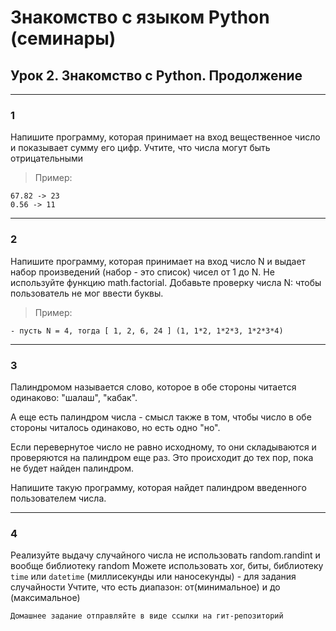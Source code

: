 # Знакомство с языком Python (семинары)

## Урок 2. Знакомство с Python. Продолжение

______

### 1

Напишите программу, которая принимает на вход вещественное число и показывает сумму его цифр. Учтите, что числа могут быть отрицательными

>Пример:

    67.82 -> 23
    0.56 -> 11
______

### 2

Напишите программу, которая принимает на вход число N и выдает набор произведений (набор - это список) чисел от 1 до N.
Не используйте функцию math.factorial.
Добавьте проверку числа N: чтобы пользователь не мог ввести буквы.

>Пример:

    - пусть N = 4, тогда [ 1, 2, 6, 24 ] (1, 1*2, 1*2*3, 1*2*3*4)
______

### 3

Палиндромом называется слово, которое в обе стороны читается одинаково: "шалаш", "кабак".

А еще есть палиндром числа - смысл также в том, чтобы число в обе стороны читалось одинаково, но есть одно "но".

Если перевернутое число не равно исходному, то они складываются и проверяются на палиндром еще раз.
Это происходит до тех пор, пока не будет найден палиндром.

Напишите такую программу, которая найдет палиндром введенного пользователем числа.
______

### 4

Реализуйте выдачу случайного числа
не использовать random.randint и вообще библиотеку random
Можете использовать xor, биты, библиотеку `time` или `datetime` (миллисекунды или наносекунды) - для задания случайности
Учтите, что есть диапазон: от(минимальное) и до (максимальное)

`Домашнее задание отправляйте в виде ссылки на гит-репозиторий`
